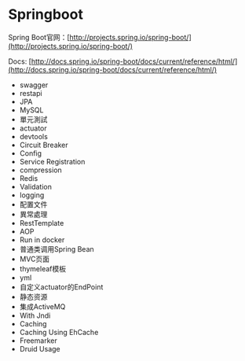 # Springboot

Spring Boot官网：[http://projects.spring.io/spring-boot/](http://projects.spring.io/spring-boot/)

Docs: [http://docs.spring.io/spring-boot/docs/current/reference/html/](http://docs.spring.io/spring-boot/docs/current/reference/html/)

* swagger
* restapi
* JPA
* MySQL
* 單元測試
* actuator
* devtools
* Circuit Breaker
* Config
* Service Registration
* compression
* Redis
* Validation
* logging
* 配置文件
* 異常處理
* RestTemplate
* AOP
* Run in docker
* 普通类调用Spring Bean
* MVC页面
* thymeleaf模板
* yml
* 自定义actuator的EndPoint
* 静态资源
* 集成ActiveMQ
* With Jndi
* Caching
* Caching Using EhCache
* Freemarker
* Druid Usage

